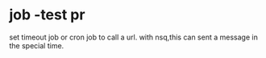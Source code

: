 job -test pr
===

set timeout job or cron job to call a url. with nsq,this can sent a message in the special time.
